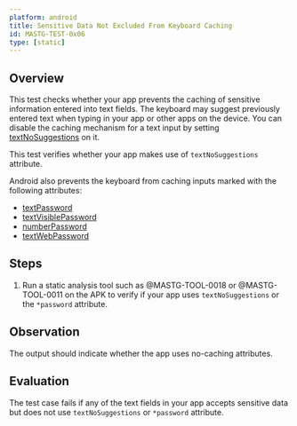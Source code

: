 ```yaml
---
platform: android
title: Sensitive Data Not Excluded From Keyboard Caching
id: MASTG-TEST-0x06
type: [static]
---
```


## Overview

This test checks whether your app prevents the caching of sensitive information entered into text fields. The keyboard may suggest previously entered text when typing in your app or other apps on the device. You can disable the caching mechanism for a text input by setting [textNoSuggestions](https://developer.android.com/reference/android/widget/TextView#attr_android:inputType:~:text=the%20performance%20reasons.-,textNoSuggestions,-80001) on it.

This test verifies whether your app makes use of `textNoSuggestions` attribute.

Android also prevents the keyboard from caching inputs marked with the following attributes:

- [textPassword](https://developer.android.com/reference/android/widget/TextView#attr_android:inputType)
- [textVisiblePassword](https://developer.android.com/reference/android/widget/TextView#attr_android:inputType:~:text=_URI.-,textVisiblePassword,-91)
- [numberPassword](https://developer.android.com/reference/android/widget/TextView#attr_android:inputType:~:text=_DECIMAL.-,numberPassword,-12)
- [textWebPassword](https://developer.android.com/reference/android/widget/TextView#attr_android:inputType:~:text=_PHONE.-,text,-1)

## Steps

1. Run a static analysis tool such as @MASTG-TOOL-0018 or @MASTG-TOOL-0011 on the APK to verify if your app uses `textNoSuggestions` or the `*password` attribute.

## Observation

The output should indicate whether the app uses no-caching attributes.

## Evaluation

The test case fails if any of the text fields in your app accepts sensitive data but does not use `textNoSuggestions` or `*password` attribute.
